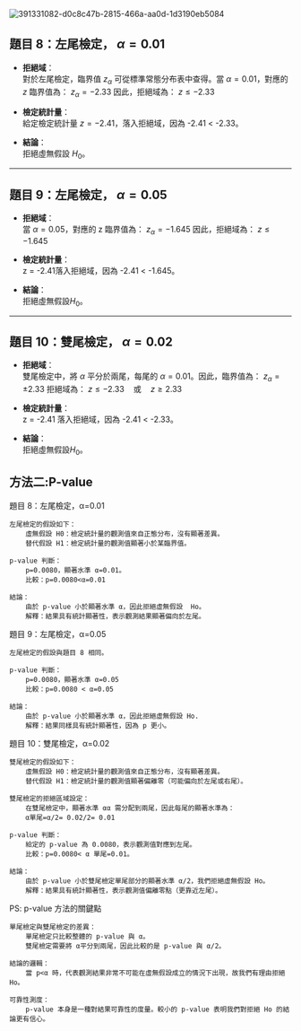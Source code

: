 ![391331082-d0c8c47b-2815-466a-aa0d-1d3190eb5084](https://github.com/user-attachments/assets/ba3e24a6-8889-4ccb-a130-4841b3348bf1)

## 題目 8：左尾檢定， $\alpha = 0.01$

- **拒絕域**：  
  對於左尾檢定，臨界值 $z_\alpha$ 可從標準常態分布表中查得。當 $\alpha = 0.01$，對應的 $z$ 臨界值為：
  $z_\alpha = -2.33$
  因此，拒絕域為：
  $z \leq -2.33$
- **檢定統計量**：  
  給定檢定統計量 $z = -2.41$，落入拒絕域，因為 -2.41 < -2.33。

- **結論**：  
  拒絕虛無假設 $H_0$。


---

## 題目 9：左尾檢定， $\alpha = 0.05$

- **拒絕域**：  
  當 $\alpha = 0.05$，對應的 z 臨界值為：
  $z_\alpha = -1.645$
  因此，拒絕域為：
  $z \leq -1.645$

- **檢定統計量**：  
  z = -2.41落入拒絕域，因為 -2.41 < -1.645。

- **結論**：  
  拒絕虛無假設$H_0$。

---

## 題目 10：雙尾檢定， $\alpha = 0.02$

- **拒絕域**：  
  雙尾檢定中，將 $\alpha$ 平分於兩尾，每尾的 $\alpha = 0.01$。因此，臨界值為：
  $z_\alpha = \pm 2.33$
  拒絕域為：
  $z \leq -2.33 \quad \text{或} \quad z \geq 2.33$

- **檢定統計量**：  
  z = -2.41 落入拒絕域，因為 -2.41 < -2.33。

- **結論**：  
  拒絕虛無假設$H_0$。


方法二:P-value
---
題目 8：左尾檢定，α=0.01

    左尾檢定的假設如下：
        虛無假設 H0：檢定統計量的觀測值來自正態分布，沒有顯著差異。
        替代假設 H1：檢定統計量的觀測值顯著小於某臨界值。

    p-value 判斷：
        p=0.0080，顯著水準 α=0.01。
        比較：p=0.0080<α=0.01

    結論：
        由於 p-value 小於顯著水準 α，因此拒絕虛無假設  Ho。
        解釋：結果具有統計顯著性，表示觀測結果顯著偏向於左尾。

題目 9：左尾檢定，α=0.05

    左尾檢定的假設與題目 8 相同。

    p-value 判斷：
        p=0.0080，顯著水準 α=0.05
        比較：p=0.0080 < α=0.05

    結論：
        由於 p-value 小於顯著水準 α，因此拒絕虛無假設 Ho.
        解釋：結果同樣具有統計顯著性，因為 p 更小。

題目 10：雙尾檢定，α=0.02

    雙尾檢定的假設如下：
        虛無假設 H0：檢定統計量的觀測值來自正態分布，沒有顯著差異。
        替代假設 H1：檢定統計量的觀測值顯著偏離零（可能偏向於左尾或右尾）。

    雙尾檢定的拒絕區域設定：
        在雙尾檢定中，顯著水準 αα 需分配到兩尾，因此每尾的顯著水準為：
        α單尾=α/2= 0.02/2= 0.01
       
    p-value 判斷：
        給定的 p-value 為 0.0080，表示觀測值對應到左尾。
        比較：p=0.0080< α 單尾=0.01。

    結論：
        由於 p-value 小於雙尾檢定單尾部分的顯著水準 α/2，我們拒絕虛無假設 Ho。
        解釋：結果具有統計顯著性，表示觀測值偏離零點（更靠近左尾）。

  PS: 
  p-value 方法的關鍵點

    單尾檢定與雙尾檢定的差異：
        單尾檢定只比較整體的 p-value 與 α。
        雙尾檢定需要將 α平分到兩尾，因此比較的是 p-value 與 α/2。

    結論的邏輯：
        當 p<α 時，代表觀測結果非常不可能在虛無假設成立的情況下出現，故我們有理由拒絕 Ho。

    可靠性測度：
        p-value 本身是一種對結果可靠性的度量。較小的 p-value 表明我們對拒絕 Ho 的結論更有信心。
